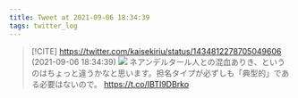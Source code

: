 ```yaml
---
title: Tweet at 2021-09-06 18:34:39
tags: twitter_log
---
```


> [!CITE] https://twitter.com/kaisekiriu/status/1434812278705049606 (2021-09-06 18:34:39)
> ![](https://twitter.com/kaisekiriu/status/1434812278705049606)
> ネアンデルタール人との混血ありき、というのはちょっと違うかなと思います。担名タイプが必ずしも「典型的」である必要はないので。 https://t.co/IBTI9DBrko
